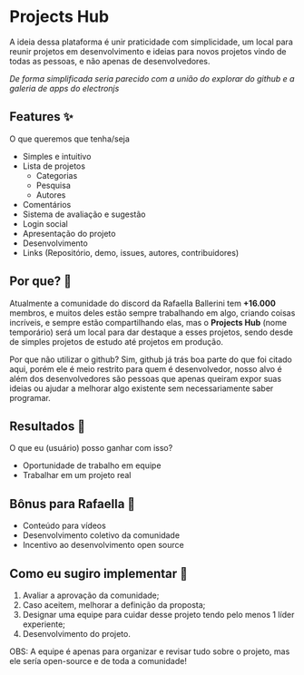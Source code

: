 # Projects Hub

A ideia dessa plataforma é unir praticidade com simplicidade, um local para reunir projetos em desenvolvimento e ideias para novos projetos vindo de todas as pessoas, e não apenas de desenvolvedores.

_De forma simplificada seria parecido com a união do explorar do github e a galeria de apps do electronjs_

## Features ✨

O que queremos que tenha/seja

- Simples e intuitivo
- Lista de projetos
  - Categorias
  - Pesquisa
  - Autores
- Comentários
- Sistema de avaliação e sugestão
- Login social
- Apresentação do projeto
- Desenvolvimento
- Links (Repositório, demo, issues, autores, contribuidores)

## Por que? 🤔

Atualmente a comunidade do discord da Rafaella Ballerini tem **+16.000** membros, e muitos deles estão sempre trabalhando em algo, criando coisas incríveis, e sempre estão compartilhando elas, mas o **Projects Hub** (nome temporário) será um local para dar destaque a esses projetos, sendo desde de simples projetos de estudo até projetos em produção.

Por que não utilizar o github? Sim, github já trás boa parte do que foi citado aqui, porém ele é meio restrito para quem é desenvolvedor, nosso alvo é além dos desenvolvedores são pessoas que apenas queiram expor suas ideias ou ajudar a melhorar algo existente sem necessariamente saber programar.

## Resultados 🎉

O que eu (usuário) posso ganhar com isso?

- Oportunidade de trabalho em equipe
- Trabalhar em um projeto real

## Bônus para Rafaella 🎁

- Conteúdo para vídeos
- Desenvolvimento coletivo da comunidade
- Incentivo ao desenvolvimento open source

## Como eu sugiro implementar 🔨

1. Avaliar a aprovação da comunidade;
2. Caso aceitem, melhorar a definição da proposta;
3. Designar uma equipe para cuidar desse projeto tendo pelo menos 1 líder experiente;
4. Desenvolvimento do projeto.

OBS: A equipe é apenas para organizar e revisar tudo sobre o projeto, mas ele sería open-source e de toda a comunidade!
